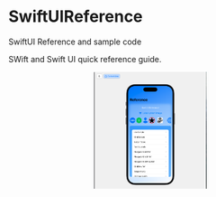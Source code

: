 # SwiftUIReference
SwiftUI Reference and sample code
<br>

SWift and Swift UI quick reference guide.

<!--  
![Alt text](/screens/gridScreen.png) ![Alt text](/screens/detailScreen.png) 
![Alt text](/screens/safariUikitView.png)
-->

<p align="center">
  <img src="/screens/SwiftUIRef.png" alt="SwiftUI Reference" width="200">
</p>